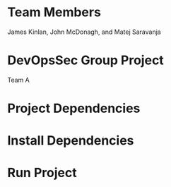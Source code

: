 # Team Members
James Kinlan, John McDonagh, and Matej Saravanja

# DevOpsSec Group Project
Team A

# Project Dependencies

# Install Dependencies

# Run Project
